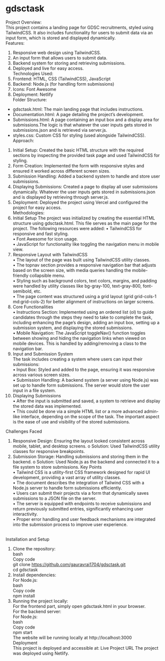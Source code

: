 # gdsctask
Project Overview:<br>
This project contains a landing page for GDSC recruitments, styled using TailwindCSS. It also includes functionality for users to submit data via an input form, which is stored and displayed dynamically.<br>
Features:<br>
1. Responsive web design using TailwindCSS.
2. An input form that allows users to submit data.
3. Backend system for storing and retrieving submissions.
4. Deployed and live for easy access.<br>
Technologies Used:<br>
1. Frontend: HTML, CSS (TailwindCSS), JavaScript
2. Backend: Node.js (for handling form submissions)
3. Icons: Font Awesome
4. Deployment: Netlify<br>
Folder Structure:<br>
* gdsctask.html: The main landing page that includes instructions.<br>
* Documentation.html: A page detailing the project’s development.<br>
* Submissions.html: A page containing an input box and a display area for submissions.The logic is that whatever the user inputs gets stored in submissions.json and is retrieved via server.js.<br>
* styles.css: Custom CSS for styling (used alongside TailwindCSS).<br>
Approach:<br>
1.	Initial Setup: Created the basic HTML structure with the required sections by inspecting the provided task page and used TailwindCSS for styling.
2.	Form Creation: Implemented the form with responsive styles and ensured it worked across different screen sizes.
3.	Submission Handling: Added a backend system to handle and store user submissions.
4.	Displaying Submissions: Created a page to display all user submissions dynamically. Whatever the user inputs gets stored in submissions.json and is displayed by retrieving through server.js.
5.	Deployment: Deployed the project using Vercel and configured the project for easy access.<br>
Methodologies:<br>
1. Initial Setup
The project was initialized by creating the essential HTML structure using gdsctask.html. This file serves as the main page for the project. The following resources were added:
•	TailwindCSS for responsive and fast styling.<br>
•	Font Awesome for icon usage.<br>
•	JavaScript for functionality like toggling the navigation menu in mobile view.<br>
2. Responsive Layout with TailwindCSS<br>
•	The layout of the page was built using TailwindCSS utility classes.<br>
•	The topnav section provides a responsive navigation bar that adjusts based on the screen size, with media queries handling the mobile-friendly collapsible menu.<br>
•	Styling such as background colors, text colors, margins, and padding were handled by utility classes like bg-gray-100, text-gray-800, font-semibold, etc.<br>
•	The page content was structured using a grid layout (grid grid-cols-1 md:grid-cols-2) for better alignment of instructions on larger screens.<br>
3. Core Functionalities<br>
•	Instructions Section: Implemented using an ordered list (ol) to guide candidates through the steps they need to take to complete the task, including enhancing the page’s design, adding an input box, setting up a submission system, and displaying the stored submissions.<br>
•	Mobile Navigation: The JavaScript toggleNav() function toggles between showing and hiding the navigation links when viewed on mobile devices. This is handled by adding/removing a class to the navigation bar.<br>
4. Input and Submission System<br>
The task includes creating a system where users can input their submissions:<br>
•	Input Box: Styled and added to the page, ensuring it was responsive across various screen sizes.<br>
•	Submission Handling: A backend system (a server using Node.js) was set up to handle form submissions. The server would store the user input in a file system.<br>
5. Displaying Submissions<br>
•	After the input is submitted and saved, a system to retrieve and display the stored data was implemented.<br>
•	This could be done via a simple HTML list or a more advanced admin-like interface, depending on the scope of the task. The important aspect is the ease of use and visibility of the stored submissions.<br>

Challenges Faced<br>
1.	Responsive Design: Ensuring the layout looked consistent across mobile, tablet, and desktop screens.
o	Solution: Used TailwindCSS utility classes for responsive breakpoints.
2.	Submission Storage: Handling submissions and storing them in the backend.
o	Solution: Used Node.js as the backend and connected it to a file system to store submissions.
Key Points<br>
•	Tailwind CSS is a utility-first CSS framework designed for rapid UI development, providing a vast array of utility classes.<br>
•	The document describes the integration of Tailwind CSS with a Node.js server to handle form submissions efficiently.<br>
•	Users can submit their projects via a form that dynamically saves submissions to a JSON file on the server.<br>
•	The server is equipped with endpoints to receive submissions and return previously submitted entries, significantly enhancing user interactivity.<br>
•	Proper error handling and user feedback mechanisms are integrated into the submission process to improve user experience.<br><br>


Installation and Setup<br>
1. Clone the repository:<br>
bash<br>
Copy code<br>
git clone https://github.com/gauravrai1704/gdsctask.git<br>
cd gdsctask<br>
2. Install dependencies:<br>
For Node.js:<br>
bash<br>
Copy code<br>
npm install<br>
3. Running the project locally:<br>
For the frontend part, simply open gdsctask.html in your browser.<br>
For the backend server:<br>
For Node.js:<br>
bash<br>
Copy code<br>
npm start<br>
The website will be running locally at http://localhost:3000<br>
Deployment<br>
This project is deployed and accessible at:
Live Project URL
The project was deployed using Netlify. <br>


